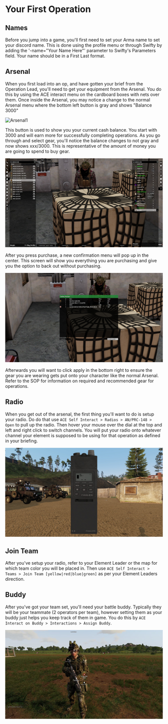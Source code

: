 # Your First Operation 

## Names 
Before you jump into a game, you'll first need to set your Arma name to set your discord name. This is done using the profile menu or through Swifty by adding the '-name="Your Name Here"' parameter to Swifty's Parameters field. Your name should be in a First Last format. 

## Arsenal 
When you first load into an op, and have gotten your brief from the Operation Lead, you'll need to get your equipment from the Arsenal. You do this by using the ACE interact menu on the cardboard boxes with nets over them. Once inside the Arsenal, you may notice a change to the normal Arsenal menu where the bottom left button is gray and shows "Balance 3000" 

![Arsenal1](images/ars1.PNG) 

This button is used to show you your current cash balance. You start with 3000 and will earn more for successfully completing operations. As you go through and select gear, you'll notice the balance changes to not gray and now shows xxx/3000. This is representative of the amount of money you are going to spend to buy gear. 

![Arsenal2](images/ars2.jpg) 

After you press purchase, a new confirmation menu will pop up in the center. This screen will show you everything you are purchasing and give you the option to back out without purchasing. 

![Arsenal3](images/ars3.jpg) 

Afterwards you will want to click apply in the bottom right to ensure the gear you are wearing gets put onto your character like the normal Arsenal. Refer to the SOP for information on required and recommended gear for operations.

## Radio
When you get out of the arsenal, the first thing you'll want to do is setup your radio. Do do that use `ACE Self Interact > Radios > AN/PRC-148 > Open`  to pull up the radio. Then hover your mouse over the dial at the top and left and right click to switch channels. You will put your radio onto whatever channel your element is supposed to be using for that operation as defined in your briefing. 

![Radio](images/radio.jpg) 

## Join Team 
After you've setup your radio, refer to your Element Leader or the map for which team color you will be placed in. Then use `ACE Self Interact > Teams > Join Team [yellow|red|blue|green]` as per your Element Leaders direction.

## Buddy 

After you've got your team set, you'll need your battle buddy. Typically they will be your teammate (2 operators per team), however setting them as your buddy just helps you keep track of them in game. You do this by `ACE Interact on Buddy > Interactions > Assign Buddy`.

![Buddy](images/buddy.jpg)



